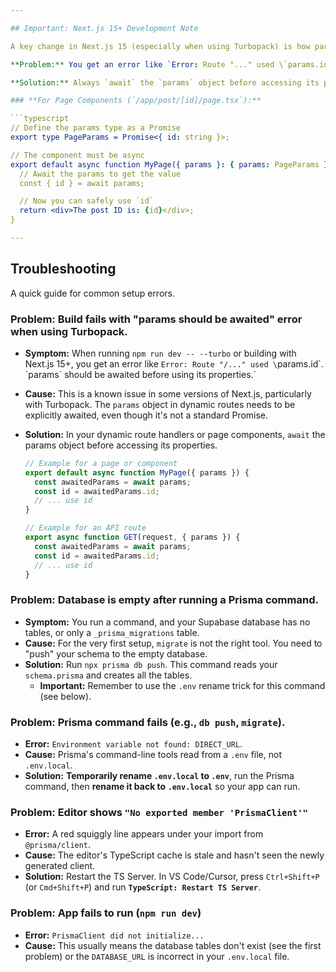 ```yaml
---

## Important: Next.js 15+ Development Note

A key change in Next.js 15 (especially when using Turbopack) is how parameters from dynamic routes are handled. They must be awaited.

**Problem:** You get an error like `Error: Route "..." used \`params.id\`. \`params\` should be awaited before using its properties.`

**Solution:** Always `await` the `params` object before accessing its properties in both page components and API routes.

### **For Page Components (`/app/post/[id]/page.tsx`):**

```typescript
// Define the params type as a Promise
export type PageParams = Promise<{ id: string }>;

// The component must be async
export default async function MyPage({ params }: { params: PageParams }) {
  // Await the params to get the value
  const { id } = await params;

  // Now you can safely use `id`
  return <div>The post ID is: {id}</div>;
}

---
```


## Troubleshooting

A quick guide for common setup errors.

### **Problem: Build fails with "params should be awaited" error when using Turbopack.**

* **Symptom:** When running `npm run dev -- --turbo` or building with Next.js 15+, you get an error like `Error: Route "/..." used \`params.id\`. \`params\` should be awaited before using its properties.`
* **Cause:** This is a known issue in some versions of Next.js, particularly with Turbopack. The `params` object in dynamic routes needs to be explicitly awaited, even though it's not a standard Promise.
* **Solution:** In your dynamic route handlers or page components, `await` the params object before accessing its properties.

    ```javascript
    // Example for a page or component
    export default async function MyPage({ params }) {
      const awaitedParams = await params;
      const id = awaitedParams.id;
      // ... use id
    }

    // Example for an API route
    export async function GET(request, { params }) {
      const awaitedParams = await params;
      const id = awaitedParams.id;
      // ... use id
    }
    ```

### **Problem: Database is empty after running a Prisma command.**

* **Symptom:** You run a command, and your Supabase database has no tables, or only a `_prisma_migrations` table.
* **Cause:** For the very first setup, `migrate` is not the right tool. You need to "push" your schema to the empty database.
* **Solution:** Run `npx prisma db push`. This command reads your `schema.prisma` and creates all the tables.
    * **Important:** Remember to use the `.env` rename trick for this command (see below).

### **Problem: Prisma command fails (e.g., `db push`, `migrate`).**

* **Error:** `Environment variable not found: DIRECT_URL`.
* **Cause:** Prisma's command-line tools read from a `.env` file, not `.env.local`.
* **Solution:** **Temporarily rename `.env.local` to `.env`**, run the Prisma command, then **rename it back to `.env.local`** so your app can run.

### **Problem: Editor shows `"No exported member 'PrismaClient'"`**

* **Error:** A red squiggly line appears under your import from `@prisma/client`.
* **Cause:** The editor's TypeScript cache is stale and hasn't seen the newly generated client.
* **Solution:** Restart the TS Server. In VS Code/Cursor, press `Ctrl+Shift+P` (or `Cmd+Shift+P`) and run **`TypeScript: Restart TS Server`**.

### **Problem: App fails to run (`npm run dev`)**

* **Error:** `PrismaClient did not initialize...`
* **Cause:** This usually means the database tables don't exist (see the first problem) or the `DATABASE_URL` is incorrect in your `.env.local` file.